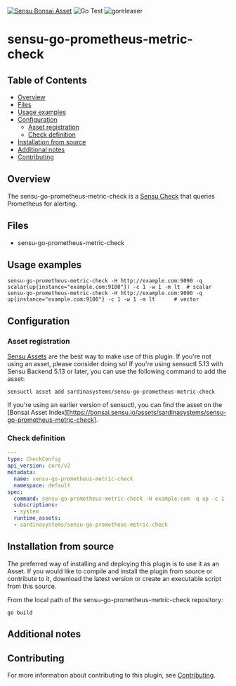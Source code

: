 [![Sensu Bonsai Asset](https://img.shields.io/badge/Bonsai-Download%20Me-brightgreen.svg?colorB=89C967&logo=sensu)](https://bonsai.sensu.io/assets/sardinasystems/sensu-go-prometheus-metric-check)
![Go Test](https://github.com/sardinasystems/sensu-go-prometheus-metric-check/workflows/Go%20Test/badge.svg)
![goreleaser](https://github.com/sardinasystems/sensu-go-prometheus-metric-check/workflows/goreleaser/badge.svg)

# sensu-go-prometheus-metric-check

## Table of Contents
- [Overview](#overview)
- [Files](#files)
- [Usage examples](#usage-examples)
- [Configuration](#configuration)
  - [Asset registration](#asset-registration)
  - [Check definition](#check-definition)
- [Installation from source](#installation-from-source)
- [Additional notes](#additional-notes)
- [Contributing](#contributing)

## Overview

The sensu-go-prometheus-metric-check is a [Sensu Check][6] that queries Prometheus for alerting.

## Files

- sensu-go-prometheus-metric-check

## Usage examples

```
sensu-go-prometheus-metric-check -H http://example.com:9090 -q scalar(up{instance="example.com:9100"}) -c 1 -w 1 -m lt	# scalar
sensu-go-prometheus-metric-check -H http://example.com:9090 -q up{instance="example.com:9100"} -c 1 -w 1 -m lt		# vector
```

## Configuration

### Asset registration

[Sensu Assets][10] are the best way to make use of this plugin. If you're not using an asset, please
consider doing so! If you're using sensuctl 5.13 with Sensu Backend 5.13 or later, you can use the
following command to add the asset:

```
sensuctl asset add sardinasystems/sensu-go-prometheus-metric-check
```

If you're using an earlier version of sensuctl, you can find the asset on the [Bonsai Asset Index][https://bonsai.sensu.io/assets/sardinasystems/sensu-go-prometheus-metric-check].

### Check definition

```yml
---
type: CheckConfig
api_version: core/v2
metadata:
  name: sensu-go-prometheus-metric-check
  namespace: default
spec:
  command: sensu-go-prometheus-metric-check -H example.com -q up -c 1 -w 1 -m lt
  subscriptions:
  - system
  runtime_assets:
  - sardinasystems/sensu-go-prometheus-metric-check
```

## Installation from source

The preferred way of installing and deploying this plugin is to use it as an Asset. If you would
like to compile and install the plugin from source or contribute to it, download the latest version
or create an executable script from this source.

From the local path of the sensu-go-prometheus-metric-check repository:

```
go build
```

## Additional notes

## Contributing

For more information about contributing to this plugin, see [Contributing][1].

[1]: https://github.com/sensu/sensu-go/blob/master/CONTRIBUTING.md
[2]: https://github.com/sensu-community/sensu-plugin-sdk
[3]: https://github.com/sensu-plugins/community/blob/master/PLUGIN_STYLEGUIDE.md
[4]: https://github.com/sensu-community/check-plugin-template/blob/master/.github/workflows/release.yml
[5]: https://github.com/sensu-community/check-plugin-template/actions
[6]: https://docs.sensu.io/sensu-go/latest/reference/checks/
[7]: https://github.com/sensu-community/check-plugin-template/blob/master/main.go
[8]: https://bonsai.sensu.io/
[9]: https://github.com/sensu-community/sensu-plugin-tool
[10]: https://docs.sensu.io/sensu-go/latest/reference/assets/
